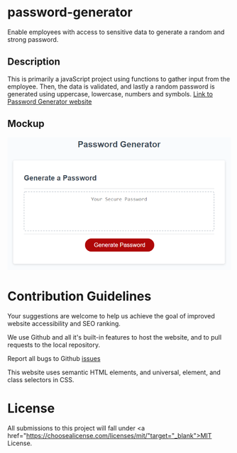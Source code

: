 # password-generator
Enable employees with access to sensitive data to generate a random and strong password.

## Description
This is primarily a javaScript project using functions to gather input from the employee.
Then, the data is validated, and lastly a random password is generated using uppercase, lowercase, numbers and symbols. <a href="https://jamillerooks.github.io/password-generator/" target="_blank">Link to Password Generator website</a>
 

## Mockup
<img src="./images/password-form.png" alt="Password Generator Form">

# Contribution Guidelines
Your suggestions are welcome to help us achieve the goal of improved website accessibility and SEO ranking. 

We use Github and all it's built-in features to host the website, and to pull requests to the local repository.

Report all bugs to Github <a href="https://github.com/issues" target="_blank">issues</a> 

This website uses semantic HTML elements, and universal, element, and class selectors in CSS.

# License
All submissions to this project will fall under <a href="https://choosealicense.com/licenses/mit/"target="_blank">MIT License.</a>

